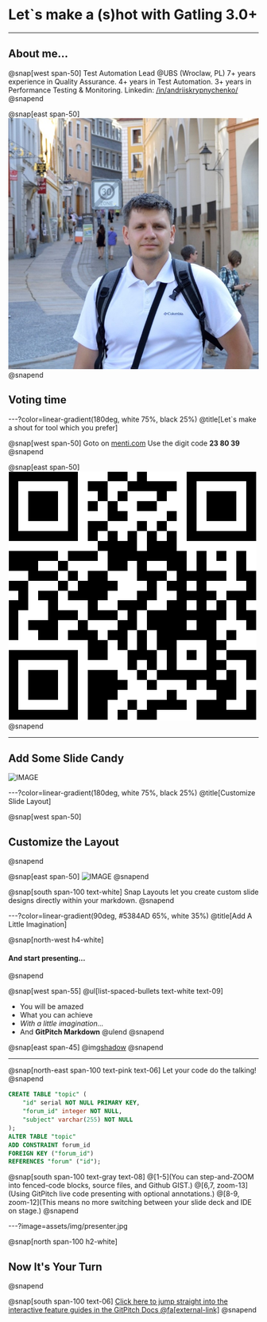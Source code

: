 # Let`s make a (s)hot with Gatling 3.0+

---


## About me...

@snap[west span-50]
Test Automation Lead @UBS (Wroclaw, PL) 
7+ years experience in Quality Assurance.
4+ years in Test Automation.
3+ years in Performance Testing & Monitoring.
Linkedin: [/in/andriiskrypnychenko/](https://www.linkedin.com/in/andriiskrypnychenko/)
@snapend

@snap[east span-50]
![IMAGE](doc/assets/ansk_bio.jpg)
@snapend

## Voting time 
---?color=linear-gradient(180deg, white 75%, black 25%)
@title[Let`s make a shout for tool which you prefer]

@snap[west span-50]
Goto on [menti.com](https://www.menti.com)
Use the digit code **23 80 39** 
@snapend

@snap[east span-50]
![IMAGE](doc/assets/qrcode_menticom.png)
@snapend

---


## Add Some Slide Candy

![IMAGE](assets/img/presentation.png)

---?color=linear-gradient(180deg, white 75%, black 25%)
@title[Customize Slide Layout]

@snap[west span-50]
## Customize the Layout
@snapend

@snap[east span-50]
![IMAGE](assets/img/presentation.png)
@snapend

@snap[south span-100 text-white]
Snap Layouts let you create custom slide designs directly within your markdown.
@snapend

---?color=linear-gradient(90deg, #5384AD 65%, white 35%)
@title[Add A Little Imagination]

@snap[north-west h4-white]
#### And start presenting...
@snapend

@snap[west span-55]
@ul[list-spaced-bullets text-white text-09]
- You will be amazed
- What you can achieve
- *With a little imagination...*
- And **GitPitch Markdown**
@ulend
@snapend

@snap[east span-45]
@img[shadow](assets/img/conference.png)
@snapend

---

@snap[north-east span-100 text-pink text-06]
Let your code do the talking!
@snapend

```sql zoom-18
CREATE TABLE "topic" (
    "id" serial NOT NULL PRIMARY KEY,
    "forum_id" integer NOT NULL,
    "subject" varchar(255) NOT NULL
);
ALTER TABLE "topic"
ADD CONSTRAINT forum_id
FOREIGN KEY ("forum_id")
REFERENCES "forum" ("id");
```

@snap[south span-100 text-gray text-08]
@[1-5](You can step-and-ZOOM into fenced-code blocks, source files, and Github GIST.)
@[6,7, zoom-13](Using GitPitch live code presenting with optional annotations.)
@[8-9, zoom-12](This means no more switching between your slide deck and IDE on stage.)
@snapend


---?image=assets/img/presenter.jpg

@snap[north span-100 h2-white]
## Now It's Your Turn
@snapend

@snap[south span-100 text-06]
[Click here to jump straight into the interactive feature guides in the GitPitch Docs @fa[external-link]](https://gitpitch.com/docs/getting-started/tutorial/)
@snapend
